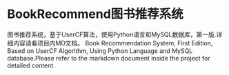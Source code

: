 # BookRecommend图书推荐系统
图书推荐系统，基于UserCF算法，使用Python语言和MySQL数据库，第一版.详细内容请看项目内MD文档。
Book Recommendation System, First Edition, Based on UserCF Algorithm, Using Python Language and MySQL database.Please refer to the markdown document inside the project for detailed content.

